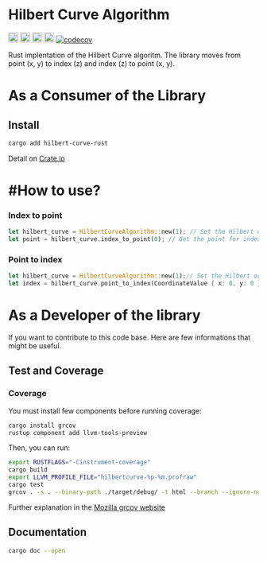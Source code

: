 # Hilbert Curve Algorithm

[<img alt="github" src="https://img.shields.io/badge/github-mrdesjardins/hilbert_curve_rust-8dagcb?style=for-the-badge&labelColor=555555&logo=github" height="20">](https://github.com/MrDesjardins/hilbert-curve-rust)
[<img alt="crates.io" src="https://img.shields.io/crates/v/hilbert_curve_rust.svg?style=for-the-badge&color=fc8d62&logo=rust" height="20">](https://crates.io/crates/hilbert-curve-rust)
[<img alt="docs.rs" src="https://img.shields.io/badge/docs.hilbert_curve_rust-66c2a5?style=for-the-badge&labelColor=555555&logo=docs.rs" height="20">](https://docs.rs/starter_project)
[<img alt="build status" src="https://img.shields.io/github/workflow/status/mrdesjardins/hilbert-curve-rust/Build/master?style=for-the-badge" height="20">](https://github.com/mrdesjardins/hilbert-curve-rust/actions?query=branch%3Amaster)
[![codecov](https://codecov.io/gh/MrDesjardins/hilbert-curve-rust/branch/main/graph/badge.svg?token=TWHYC1X1KQ)](https://codecov.io/gh/MrDesjardins/hilbert-curve-rust)


Rust implentation of the Hilbert Curve algoritm. The library moves from point (x, y) to index (z) and index (z) to point (x, y).

# As a Consumer of the Library
## Install

```sh
cargo add hilbert-curve-rust
```
Detail on [Crate.io](https://crates.io/crates/hilbert-curve-rust)

# #How to use?


### Index to point

```rust
let hilbert_curve = HilbertCurveAlgorithm::new(1); // Set the Hilbert order here
let point = hilbert_curve.index_to_point(0); // Get the point for index 0
```

### Point to index

```rust
let hilbert_curve = HilbertCurveAlgorithm::new(1);// Set the Hilbert order here
let index = hilbert_curve.point_to_index(CoordinateValue { x: 0, y: 0 }); // Get the index for (0,0) point
```

# As a Developer of the library
If you want to contribute to this code base. Here are few informations that might be useful.
## Test and Coverage

### Coverage

You must install few components before running coverage:

```sh
cargo install grcov
rustup component add llvm-tools-preview
```
Then, you can run:
```sh
export RUSTFLAGS="-Cinstrument-coverage"
cargo build
export LLVM_PROFILE_FILE="hilbertcurve-%p-%m.profraw"
cargo test
grcov . -s . --binary-path ./target/debug/ -t html --branch --ignore-not-existing -o ./target/debug/coverage/
```
Further explanation in the [Mozilla grcov website](https://github.com/mozilla/grcov)

## Documentation

```sh
cargo doc --open
```
